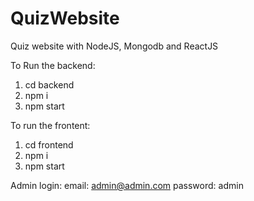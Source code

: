 # QuizWebsite
 Quiz website with NodeJS, Mongodb and ReactJS

To Run the backend:
1) cd backend 
2) npm i
3) npm start

To run the frontent:
1) cd frontend
2) npm i
3) npm start


Admin login:
email: admin@admin.com
password: admin

